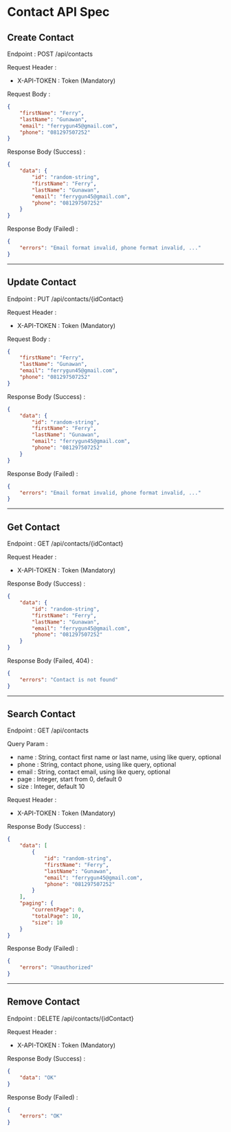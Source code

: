 # Contact API Spec

## Create Contact

Endpoint : POST /api/contacts

Request Header :

- X-API-TOKEN : Token (Mandatory)

Request Body :

```json
{
	"firstName": "Ferry",
	"lastName": "Gunawan",
	"email": "ferrygun45@gmail.com",
	"phone": "081297507252"
}
```

Response Body (Success) :

```json
{
	"data": {
		"id": "random-string",
		"firstName": "Ferry",
		"lastName": "Gunawan",
		"email": "ferrygun45@gmail.com",
		"phone": "081297507252"
	}
}
```

Response Body (Failed) :

```json
{
	"errors": "Email format invalid, phone format invalid, ..."
}
```

---

## Update Contact

Endpoint : PUT /api/contacts/{idContact}

Request Header :

- X-API-TOKEN : Token (Mandatory)

Request Body :

```json
{
	"firstName": "Ferry",
	"lastName": "Gunawan",
	"email": "ferrygun45@gmail.com",
	"phone": "081297507252"
}
```

Response Body (Success) :

```json
{
	"data": {
		"id": "random-string",
		"firstName": "Ferry",
		"lastName": "Gunawan",
		"email": "ferrygun45@gmail.com",
		"phone": "081297507252"
	}
}
```

Response Body (Failed) :

```json
{
	"errors": "Email format invalid, phone format invalid, ..."
}
```

---

## Get Contact

Endpoint : GET /api/contacts/{idContact}

Request Header :

- X-API-TOKEN : Token (Mandatory)

Response Body (Success) :

```json
{
	"data": {
		"id": "random-string",
		"firstName": "Ferry",
		"lastName": "Gunawan",
		"email": "ferrygun45@gmail.com",
		"phone": "081297507252"
	}
}
```

Response Body (Failed, 404) :

```json
{
	"errors": "Contact is not found"
}
```

---

## Search Contact

Endpoint : GET /api/contacts

Query Param :

- name : String, contact first name or last name, using like query, optional
- phone : String, contact phone, using like query, optional
- email : String, contact email, using like query, optional
- page : Integer, start from 0, default 0
- size : Integer, default 10

Request Header :

- X-API-TOKEN : Token (Mandatory)

Response Body (Success) :

```json
{
	"data": [
		{
			"id": "random-string",
			"firstName": "Ferry",
			"lastName": "Gunawan",
			"email": "ferrygun45@gmail.com",
			"phone": "081297507252"
		}
	],
	"paging": {
		"currentPage": 0,
		"totalPage": 10,
		"size": 10
	}
}
```

Response Body (Failed) :

```json
{
	"errors": "Unauthorized"
}
```

---

## Remove Contact

Endpoint : DELETE /api/contacts/{idContact}

Request Header :

- X-API-TOKEN : Token (Mandatory)

Response Body (Success) :

```json
{
	"data": "OK"
}
```

Response Body (Failed) :

```json
{
	"errors": "OK"
}
```
